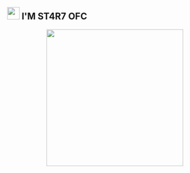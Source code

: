 ## <img src="https://github.com/TheDudeThatCode/TheDudeThatCode/blob/master/Assets/Hi.gif" width="29px"> I'M ST4R7 OFC
<p align="center">
<img src="https://media.giphy.com/media/836HiJc7pgzy8iNXCn/giphy.gif" width="320">
</p>
